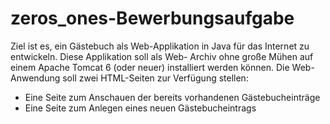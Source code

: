 # zeros_ones-Bewerbungsaufgabe

Ziel ist es, ein Gästebuch als Web-Applikation in Java für das Internet zu entwickeln. Diese Applikation soll als Web-
Archiv ohne große Mühen auf einem Apache Tomcat 6 (oder neuer) installiert werden können.
Die Web-Anwendung soll zwei HTML-Seiten zur Verfügung stellen:

* Eine Seite zum Anschauen der bereits vorhandenen Gästebucheinträge
* Eine Seite zum Anlegen eines neuen Gästebucheintrags
